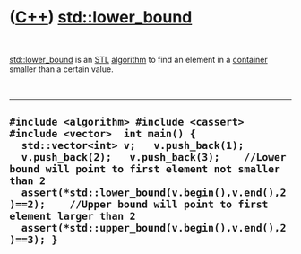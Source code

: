 
 

 

 

 

 

([C++](Cpp.md)) [std::lower\_bound](CppLower_bound.md)
========================================================

 

[std::lower\_bound](CppLower_bound.md) is an [STL](CppStl.md)
[algorithm](CppAlgorithm.md) to find an element in a
[container](CppContainer.md) smaller than a certain value.

 

  ------------------------------------------------------------------------------------------------------------------------------------------------------------------------------------------------------------------------------------------------------------------------------------------------------------------------------------------------------------------------------------------------
  ` #include <algorithm> #include <cassert> #include <vector>  int main() {   std::vector<int> v;   v.push_back(1);   v.push_back(2);   v.push_back(3);    //Lower bound will point to first element not smaller than 2   assert(*std::lower_bound(v.begin(),v.end(),2)==2);    //Upper bound will point to first element larger than 2   assert(*std::upper_bound(v.begin(),v.end(),2)==3); } `
  ------------------------------------------------------------------------------------------------------------------------------------------------------------------------------------------------------------------------------------------------------------------------------------------------------------------------------------------------------------------------------------------------

 

 

 

 

 

 


